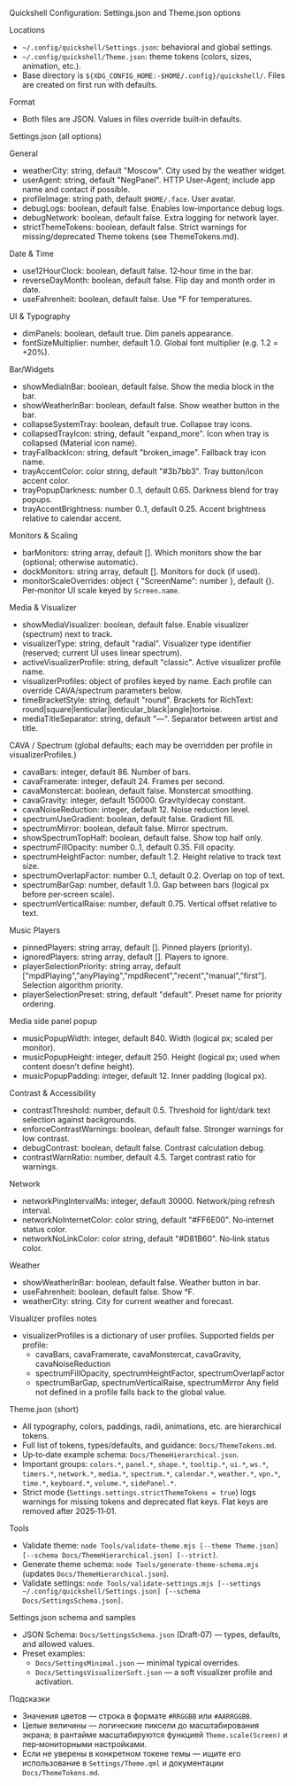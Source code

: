 Quickshell Configuration: Settings.json and Theme.json options

Locations
- `~/.config/quickshell/Settings.json`: behavioral and global settings.
- `~/.config/quickshell/Theme.json`: theme tokens (colors, sizes, animation, etc.).
- Base directory is `${XDG_CONFIG_HOME:-$HOME/.config}/quickshell/`. Files are created on first run with defaults.

Format
- Both files are JSON. Values in files override built‑in defaults.

Settings.json (all options)

General
- weatherCity: string, default "Moscow". City used by the weather widget.
- userAgent: string, default "NegPanel". HTTP User‑Agent; include app name and contact if possible.
- profileImage: string path, default `$HOME/.face`. User avatar.
- debugLogs: boolean, default false. Enables low‑importance debug logs.
- debugNetwork: boolean, default false. Extra logging for network layer.
- strictThemeTokens: boolean, default false. Strict warnings for missing/deprecated Theme tokens (see ThemeTokens.md).

Date & Time
- use12HourClock: boolean, default false. 12‑hour time in the bar.
- reverseDayMonth: boolean, default false. Flip day and month order in date.
- useFahrenheit: boolean, default false. Use °F for temperatures.

UI & Typography
- dimPanels: boolean, default true. Dim panels appearance.
- fontSizeMultiplier: number, default 1.0. Global font multiplier (e.g. 1.2 = +20%).

Bar/Widgets
- showMediaInBar: boolean, default false. Show the media block in the bar.
- showWeatherInBar: boolean, default false. Show weather button in the bar.
- collapseSystemTray: boolean, default true. Collapse tray icons.
- collapsedTrayIcon: string, default "expand_more". Icon when tray is collapsed (Material icon name).
- trayFallbackIcon: string, default "broken_image". Fallback tray icon name.
- trayAccentColor: color string, default "#3b7bb3". Tray button/icon accent color.
- trayPopupDarkness: number 0..1, default 0.65. Darkness blend for tray popups.
- trayAccentBrightness: number 0..1, default 0.25. Accent brightness relative to calendar accent.

Monitors & Scaling
- barMonitors: string array, default []. Which monitors show the bar (optional; otherwise automatic).
- dockMonitors: string array, default []. Monitors for dock (if used).
- monitorScaleOverrides: object { "ScreenName": number }, default {}. Per‑monitor UI scale keyed by `Screen.name`.

Media & Visualizer
- showMediaVisualizer: boolean, default false. Enable visualizer (spectrum) next to track.
- visualizerType: string, default "radial". Visualizer type identifier (reserved; current UI uses linear spectrum).
- activeVisualizerProfile: string, default "classic". Active visualizer profile name.
- visualizerProfiles: object of profiles keyed by name. Each profile can override CAVA/spectrum parameters below.
- timeBracketStyle: string, default "round". Brackets for RichText: round|square|lenticular|lenticular_black|angle|tortoise.
- mediaTitleSeparator: string, default "—". Separator between artist and title.

CAVA / Spectrum (global defaults; each may be overridden per profile in visualizerProfiles.<name>)
- cavaBars: integer, default 86. Number of bars.
- cavaFramerate: integer, default 24. Frames per second.
- cavaMonstercat: boolean, default false. Monstercat smoothing.
- cavaGravity: integer, default 150000. Gravity/decay constant.
- cavaNoiseReduction: integer, default 12. Noise reduction level.
- spectrumUseGradient: boolean, default false. Gradient fill.
- spectrumMirror: boolean, default false. Mirror spectrum.
- showSpectrumTopHalf: boolean, default false. Show top half only.
- spectrumFillOpacity: number 0..1, default 0.35. Fill opacity.
- spectrumHeightFactor: number, default 1.2. Height relative to track text size.
- spectrumOverlapFactor: number 0..1, default 0.2. Overlap on top of text.
- spectrumBarGap: number, default 1.0. Gap between bars (logical px before per‑screen scale).
- spectrumVerticalRaise: number, default 0.75. Vertical offset relative to text.

Music Players
- pinnedPlayers: string array, default []. Pinned players (priority).
- ignoredPlayers: string array, default []. Players to ignore.
- playerSelectionPriority: string array, default ["mpdPlaying","anyPlaying","mpdRecent","recent","manual","first"]. Selection algorithm priority.
- playerSelectionPreset: string, default "default". Preset name for priority ordering.

Media side panel popup
- musicPopupWidth: integer, default 840. Width (logical px; scaled per monitor).
- musicPopupHeight: integer, default 250. Height (logical px; used when content doesn’t define height).
- musicPopupPadding: integer, default 12. Inner padding (logical px).

Contrast & Accessibility
- contrastThreshold: number, default 0.5. Threshold for light/dark text selection against backgrounds.
- enforceContrastWarnings: boolean, default false. Stronger warnings for low contrast.
- debugContrast: boolean, default false. Contrast calculation debug.
- contrastWarnRatio: number, default 4.5. Target contrast ratio for warnings.

Network
- networkPingIntervalMs: integer, default 30000. Network/ping refresh interval.
- networkNoInternetColor: color string, default "#FF6E00". No‑internet status color.
- networkNoLinkColor: color string, default "#D81B60". No‑link status color.

Weather
- showWeatherInBar: boolean, default false. Weather button in bar.
- useFahrenheit: boolean, default false. Show °F.
- weatherCity: string. City for current weather and forecast.

Visualizer profiles notes
- visualizerProfiles is a dictionary of user profiles. Supported fields per profile:
  - cavaBars, cavaFramerate, cavaMonstercat, cavaGravity, cavaNoiseReduction
  - spectrumFillOpacity, spectrumHeightFactor, spectrumOverlapFactor
  - spectrumBarGap, spectrumVerticalRaise, spectrumMirror
  Any field not defined in a profile falls back to the global value.

Theme.json (short)
- All typography, colors, paddings, radii, animations, etc. are hierarchical tokens.
- Full list of tokens, types/defaults, and guidance: `Docs/ThemeTokens.md`.
- Up‑to‑date example schema: `Docs/ThemeHierarchical.json`.
- Important groups: `colors.*`, `panel.*`, `shape.*`, `tooltip.*`, `ui.*`, `ws.*`, `timers.*`, `network.*`, `media.*`, `spectrum.*`, `calendar.*`, `weather.*`, `vpn.*`, `time.*`, `keyboard.*`, `volume.*`, `sidePanel.*`.
- Strict mode (`Settings.settings.strictThemeTokens = true`) logs warnings for missing tokens and deprecated flat keys. Flat keys are removed after 2025‑11‑01.

Tools
- Validate theme: `node Tools/validate-theme.mjs [--theme Theme.json] [--schema Docs/ThemeHierarchical.json] [--strict]`.
- Generate theme schema: `node Tools/generate-theme-schema.mjs` (updates `Docs/ThemeHierarchical.json`).
- Validate settings: `node Tools/validate-settings.mjs [--settings ~/.config/quickshell/Settings.json] [--schema Docs/SettingsSchema.json]`.

Settings.json schema and samples
- JSON Schema: `Docs/SettingsSchema.json` (Draft‑07) — types, defaults, and allowed values.
- Preset examples:
  - `Docs/SettingsMinimal.json` — minimal typical overrides.
  - `Docs/SettingsVisualizerSoft.json` — a soft visualizer profile and activation.

Подсказки
- Значения цветов — строка в формате `#RRGGBB` или `#AARRGGBB`.
- Целые величины — логические пиксели до масштабирования экрана; в рантайме масштабируются функцией `Theme.scale(Screen)` и пер‑мониторными настройками.
- Если не уверены в конкретном токене темы — ищите его использование в `Settings/Theme.qml` и документации `Docs/ThemeTokens.md`.

